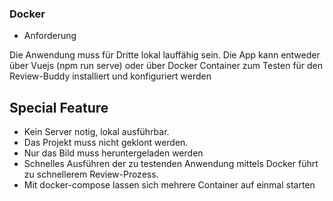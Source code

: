 ### Docker

- Anforderung

Die Anwendung muss für Dritte lokal lauffähig sein. Die App kann entweder über Vuejs (npm run serve) oder über Docker Container zum Testen für den Review-Buddy installiert und konfiguriert werden 
 
 ## Special Feature
 
  - Kein Server notig, lokal ausführbar.
  - Das Projekt muss nicht geklont werden.
  - Nur das Bild muss heruntergeladen werden
  - Schnelles Ausführen der zu testenden Anwendung mittels Docker führt zu schnellerem Review-Prozess.
  - Mit docker-compose lassen sich mehrere Container auf einmal starten